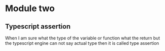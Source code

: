 # Module two
## Typescript assertion
When I am sure what the type of the variable or function what the return  but the typescript engine can  not say actual type then it is called type assertion



